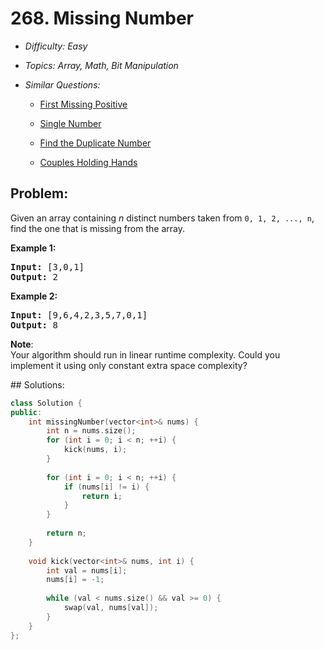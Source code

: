 # 268. Missing Number

* *Difficulty: Easy*

* *Topics: Array, Math, Bit Manipulation*

* *Similar Questions:*

  * [First Missing Positive](first-missing-positive.md)

  * [Single Number](single-number.md)

  * [Find the Duplicate Number](find-the-duplicate-number.md)

  * [Couples Holding Hands](couples-holding-hands.md)

## Problem:

<p>Given an array containing <i>n</i> distinct numbers taken from <code>0, 1, 2, ..., n</code>, find the one that is missing from the array.</p>

<p><b>Example 1:</b></p>

<pre>
<b>Input:</b> [3,0,1]
<b>Output:</b> 2
</pre>

<p><b>Example 2:</b></p>

<pre>
<b>Input:</b> [9,6,4,2,3,5,7,0,1]
<b>Output:</b> 8
</pre>

<p><b>Note</b>:<br />
Your algorithm should run in linear runtime complexity. Could you implement it using only constant extra space complexity?</p>
## Solutions:

```c++
class Solution {
public:
    int missingNumber(vector<int>& nums) {
        int n = nums.size();
        for (int i = 0; i < n; ++i) {
            kick(nums, i);
        }
        
        for (int i = 0; i < n; ++i) {
            if (nums[i] != i) {
                return i;
            }
        }
        
        return n;
    }
    
    void kick(vector<int>& nums, int i) {
        int val = nums[i];
        nums[i] = -1;
        
        while (val < nums.size() && val >= 0) {
            swap(val, nums[val]);
        }
    }
};
```

